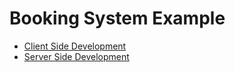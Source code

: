 # Booking System Example

- [Client Side Development](./client/README.md)
- [Server Side Development](./server/README.md)

